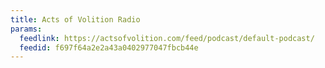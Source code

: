 ```yaml
---
title: Acts of Volition Radio
params:
  feedlink: https://actsofvolition.com/feed/podcast/default-podcast/
  feedid: f697f64a2e2a43a0402977047fbcb44e
---
```


